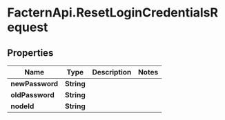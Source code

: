 # FacternApi.ResetLoginCredentialsRequest

## Properties
Name | Type | Description | Notes
------------ | ------------- | ------------- | -------------
**newPassword** | **String** |  | 
**oldPassword** | **String** |  | 
**nodeId** | **String** |  | 


